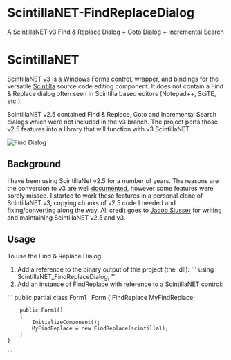 # ScintillaNET-FindReplaceDialog
A ScintillaNET v3 Find &amp; Replace Dialog + Goto Dialog + Incremental Search
# ScintillaNET

[ScintillaNET v3](https://github.com/jacobslusser/ScintillaNET) is a Windows Forms control, wrapper, and bindings for the versatile [Scintilla](http://www.scintilla.org/) source code editing component. It does not contain a Find & Replace dialog often seen in Scintilla based editors (Notepad++, SciTE, etc.).

ScintillaNET v2.5 contained Find & Replace, Goto and Incremental Search dialogs which were not included in the v3 branch. The project ports those v2.5 features into a library that will function with v3 ScintillaNET.

![Find Dialog](https://github.com/Stumpii/ScintillaNET-FindReplaceDialog/wiki/images/Find-Dialog.png)

## Background

I have been using ScintillaNet v2.5 for a number of years. The reasons are the conversion to v3 are well [documented](https://github.com/jacobslusser/ScintillaNET#background), however some features were sorely missed. I started to work these features in a personal clone of ScintillaNET v3, copying chunks of v2.5 code I needed and fixing/converting along the way. All credit goes to [Jacob Slusser](https://github.com/jacobslusser) for writing and maintaining ScintillaNET v2.5 and v3.

## Usage

To use the Find & Replace Dialog:
1. Add a reference to the binary output of this project (the .dll):
'''
using ScintillaNET_FindReplaceDialog;
'''
2. Add an instance of FindReplace with reference to a ScintillaNET control:

'''
    public partial class Form1 : Form
    {
        FindReplace MyFindReplace;

        public Form1()
        {
            InitializeComponent();
            MyFindReplace = new FindReplace(scintilla1);
        }
	}
'''
